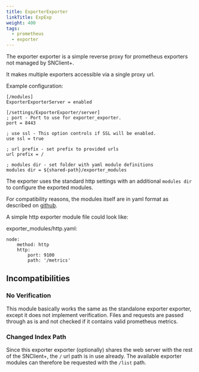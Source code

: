 ```yaml
---
title: ExporterExporter
linkTitle: ExpExp
weight: 400
tags:
  - prometheus
  - exporter
---
```


The exporter exporter is a simple reverse proxy for prometheus exporters not
managed by SNClient+.

It makes multiple exporters accessible via a single proxy url.

Example configuration:

    [/modules]
    ExporterExporterServer = enabled

    [/settings/ExporterExporter/server]
    ; port - Port to use for exporter_exporter.
    port = 8443

    ; use ssl - This option controls if SSL will be enabled.
    use ssl = true

    ; url prefix - set prefix to provided urls
    url prefix = /

    ; modules dir - set folder with yaml module definitions
    modules dir = ${shared-path}/exporter_modules

The exporter uses the standard http settings with an additional `modules dir` to
configure the exported modules.

For compatibility reasons, the modules itself are in yaml format as described
on [github](https://github.com/QubitProducts/exporter_exporter#configuration).

A simple http exporter module file could look like:

exporter_modules/http.yaml:

    node:
        method: http
        http:
            port: 9100
            path: '/metrics'

## Incompatibilities

### No Verification

This module basically works the same as the standalone exporter exporter, except
it does not implement verification. Files and requests are passed through as is
and not checked if it contains valid prometheus metrics.

### Changed Index Path

Since this exporter exporter (optionally) shares the web server with the rest of
the SNClient+, the `/` url path is in use already. The available exporter
modules can therefore be requested with the `/list` path.
